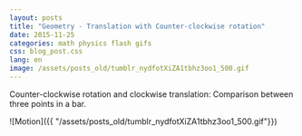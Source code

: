 ```yaml
---
layout: posts
title: "Geometry - Translation with Counter-clockwise rotation"
date: 2015-11-25
categories: math physics flash gifs
css: blog_post.css
lang: en
image: /assets/posts_old/tumblr_nydfotXiZA1tbhz3oo1_500.gif
---
```


Counter-clockwise rotation and clockwise translation: Comparison between three points in a bar.<!--break-->

![Motion]({{ "/assets/posts_old/tumblr_nydfotXiZA1tbhz3oo1_500.gif"}})
